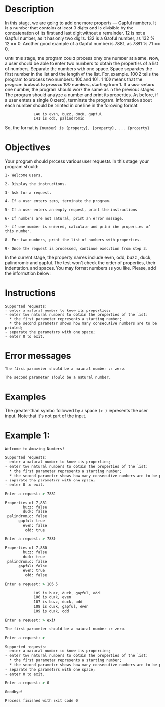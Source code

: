 # Description
In this stage, we are going to add one more property — Gapful numbers. It is a number that contains at least 3 digits and is divisible by the concatenation of its first and last digit without a remainder. 12 is not a Gapful number, as it has only two digits. 132 is a Gapful number, as 132 % 12 == 0. Another good example of a Gapful number is 7881, as 7881 % 71 == 0.

Until this stage, the program could process only one number at a time. Now, a user should be able to enter two numbers to obtain the properties of a list of numbers. Separate the numbers with one space. Space separates the first number in the list and the length of the list. For, example. 100 2 tells the program to process two numbers: 100 and 101. 1 100 means that the program is about to process 100 numbers, starting from 1. If a user enters one number, the program should work the same as in the previous stages. The program should analyze a number and print its properties. As before, if a user enters a single 0 (zero), terminate the program. Information about each number should be printed in one line in the following format:

```plaintext
             140 is even, buzz, duck, gapful
             141 is odd, palindromic
```
So, the format is `{number} is {property}, {property}, ... {property}`

# Objectives
Your program should process various user requests. In this stage, your program should:

```
1- Welcome users.
  
2- Display the instructions.
  
3- Ask for a request.
  
4- If a user enters zero, terminate the program.

5- If a user enters an empty request, print the instructions.

6- If numbers are not natural, print an error message.

7- If one number is entered, calculate and print the properties of this number.

8- For two numbers, print the list of numbers with properties.

9- Once the request is processed, continue execution from step 3.
```

In the current stage, the property names include even, odd, buzz , duck, palindromic and gapful. The test won't check the order of properties, their indentation, and spaces. You may format numbers as you like. Please, add the information below:

# Instructions
```
Supported requests:
- enter a natural number to know its properties;
- enter two natural numbers to obtain the properties of the list:
  * the first parameter represents a starting number;
  * the second parameter shows how many consecutive numbers are to be printed;
- separate the parameters with one space;
- enter 0 to exit.
```

# Error messages

`The first parameter should be a natural number or zero.`

`The second parameter should be a natural number.`

# Examples
The greater-than symbol followed by a space `(> )` represents the user input. Note that it's not part of the input.

# Example 1:

```cmd
Welcome to Amazing Numbers!

Supported requests:
- enter a natural number to know its properties;
- enter two natural numbers to obtain the properties of the list:
  * the first parameter represents a starting number;
  * the second parameter shows how many consecutive numbers are to be processed;
- separate the parameters with one space;
- enter 0 to exit.

Enter a request: > 7881

Properties of 7,881
        buzz: false
        duck: false
 palindromic: false
      gapful: true
        even: false
         odd: true

Enter a request: > 7880

Properties of 7,880
        buzz: false
        duck: true
 palindromic: false
      gapful: false
        even: true
         odd: false

Enter a request: > 105 5

             105 is buzz, duck, gapful, odd
             106 is duck, even
             107 is buzz, duck, odd
             108 is duck, gapful, even
             109 is duck, odd

Enter a request: > exit

The first parameter should be a natural number or zero.

Enter a request: >

Supported requests:
- enter a natural number to know its properties;
- enter two natural numbers to obtain the properties of the list:
  * the first parameter represents a starting number;
  * the second parameter shows how many consecutive numbers are to be processed;
- separate the parameters with one space;
- enter 0 to exit.

Enter a request: > 0

Goodbye!

Process finished with exit code 0
```
